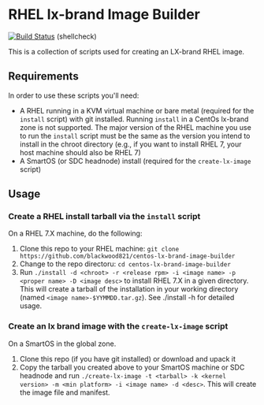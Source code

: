 # RHEL lx-brand Image Builder

[![Build Status](https://travis-ci.org/joyent/centos-lx-brand-image-builder.svg?branch=master)](https://travis-ci.org/joyent/centos-lx-brand-image-builder) (shellcheck)

This is a collection of scripts used for creating an LX-brand RHEL image.

## Requirements

In order to use these scripts you'll need:

- A RHEL running in a KVM virtual machine or bare metal (required for the `install` script) with git installed. Running `install` in a CentOs lx-brand zone is not supported. The major version of the RHEL machine you use to run the `install` script must be the same as the version you intend to install in the chroot directory (e.g., if you want to install RHEL 7, your host machine should also be RHEL 7)
- A SmartOS (or SDC headnode) install (required for the `create-lx-image` script)

## Usage

### Create a RHEL install tarball via the `install` script

On a RHEL 7.X machine, do the following:

1. Clone this repo to your RHEL machine: `git clone https://github.com/blackwood821/centos-lx-brand-image-builder`
2. Change to the repo directoru: `cd centos-lx-brand-image-builder`
3. Run `./install -d <chroot> -r <release rpm> -i <image name> -p <proper name> -D <image desc>` to install RHEL 7.X in a given directory. This will create a tarball of the installation in your working directory (named `<image name>-$YYMMDD.tar.gz`). See ./install -h for detailed usage.

### Create an lx brand image with the `create-lx-image` script

On a SmartOS in the global zone.

1. Clone this repo (if you have git installed) or download and upack it
2. Copy the tarball you created above to your SmartOS machine or SDC headnode and run `./create-lx-image -t <tarball> -k <kernel version> -m <min platform> -i <image name> -d <desc>`. This will create the image file and manifest.
